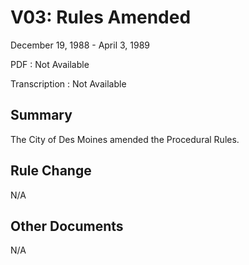 # V03: Rules Amended

December 19, 1988 - April 3, 1989 

PDF
: Not Available

Transcription
: Not Available

## Summary

The City of Des Moines amended the Procedural Rules.

## Rule Change

N/A

## Other Documents

N/A
